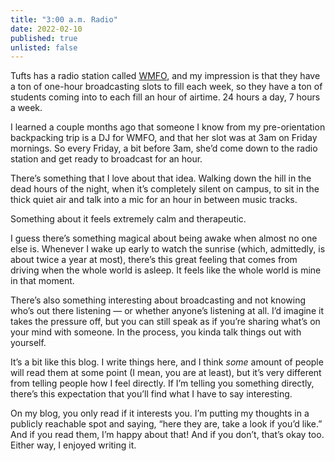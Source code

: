 ```yaml
---
title: "3:00 a.m. Radio"
date: 2022-02-10
published: true
unlisted: false
---
```


Tufts has a radio station called [WMFO](https://www.wmfo.org/), and my impression is that they have a ton of one-hour broadcasting slots to fill each week, so they have a ton of students coming into to each fill an hour of airtime. 24 hours a day, 7 hours a week.

I learned a couple months ago that someone I know from my pre-orientation backpacking trip is a DJ for WMFO, and that her slot was at 3am on Friday mornings. So every Friday, a bit before 3am, she’d come down to the radio station and get ready to broadcast for an hour.

There’s something that I love about that idea. Walking down the hill in the dead hours of the night, when it’s completely silent on campus, to sit in the thick quiet air and talk into a mic for an hour in between music tracks.

Something about it feels extremely calm and therapeutic.

I guess there’s something magical about being awake when almost no one else is. Whenever I wake up early to watch the sunrise (which, admittedly, is about twice a year at most), there’s this great feeling that comes from driving when the whole world is asleep. It feels like the whole world is mine in that moment.

There’s also something interesting about broadcasting and not knowing who’s out there listening — or whether anyone’s listening at all. I’d imagine it takes the pressure off, but you can still speak as if you’re sharing what’s on your mind with someone. In the process, you kinda talk things out with yourself.

It’s a bit like this blog. I write things here, and I think _some_ amount of people will read them at some point (I mean, you are at least), but it’s very different from telling people how I feel directly. If I’m telling you something directly, there’s this expectation that you’ll find what I have to say interesting.

On my blog, you only read if it interests you. I’m putting my thoughts in a publicly reachable spot and saying, “here they are, take a look if you’d like.” And if you read them, I’m happy about that! And if you don’t, that’s okay too. Either way, I enjoyed writing it.
